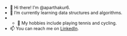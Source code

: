 - 👋 Hi there! I’m @aparthakur6.
- 🌱 I’m currently learning data structures and algorithms.
- - 👀 My hobbies include playing tennis and cycling.
- 📫 You can reach me on <a href="https://www.linkedin.com/in/aparthakur/">LinkedIn</a>.

<!---
aparthakur6/aparthakur6 is a ✨ special ✨ repository because its `README.md` (this file) appears on your GitHub profile.
You can click the Preview link to take a look at your changes.
--->
